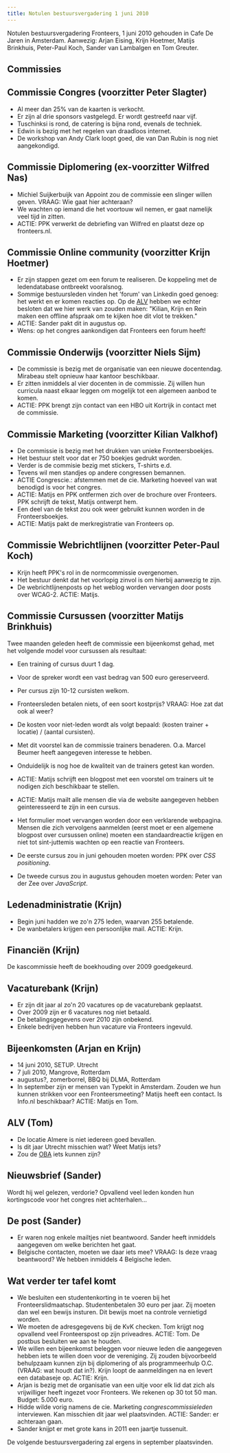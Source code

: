 ```yaml
---
title: Notulen bestuursvergadering 1 juni 2010
---
```


Notulen bestuursvergadering Fronteers, 1 juni 2010 gehouden in Cafe De Jaren in Amsterdam. Aanwezig: Arjan Eising, Krijn Hoetmer, Matijs Brinkhuis, Peter-Paul Koch, Sander van Lambalgen en Tom Greuter.

## Commissies

## Commissie Congres (voorzitter Peter Slagter)

-   Al meer dan 25% van de kaarten is verkocht.
-   Er zijn al drie sponsors vastgelegd. Er wordt gestreefd naar vijf.
-   Tuschinksi is rond, de catering is bijna rond, evenals de techniek.
-   Edwin is bezig met het regelen van draadloos internet.
-   De workshop van Andy Clark loopt goed, die van Dan Rubin is nog niet aangekondigd.

## Commissie Diplomering (ex-voorzitter Wilfred Nas)

-   Michiel Suijkerbuijk van Appoint zou de commissie een slinger willen geven. VRAAG: Wie gaat hier achteraan?
-   We wachten op iemand die het voortouw wil nemen, er gaat namelijk veel tijd in zitten.
-   ACTIE: PPK verwerkt de debriefing van Wilfred en plaatst deze op fronteers.nl.

## Commissie Online community (voorzitter Krijn Hoetmer)

-   Er zijn stappen gezet om een forum te realiseren. De koppeling met de ledendatabase ontbreekt vooralsnog.
-   Sommige bestuursleden vinden het 'forum' van Linkedin goed genoeg: het werkt en er komen reacties op. Op de [ALV](/nl/vereniging/bestuur/notulen/27-11-2009.html) hebben we echter besloten dat we hier werk van zouden maken: "Kilian, Krijn en Rein maken een offline afspraak om te kijken hoe dit vlot te trekken."
-   ACTIE: Sander pakt dit in augustus op.
-   Wens: op het congres aankondigen dat Fronteers een forum heeft!

## Commissie Onderwijs (voorzitter Niels Sijm)

-   De commissie is bezig met de organisatie van een nieuwe docentendag. Mirabeau stelt opnieuw haar kantoor beschikbaar.
-   Er zitten inmiddels al vier docenten in de commissie. Zij willen hun curricula naast elkaar leggen om mogelijk tot een algemeen aanbod te komen.
-   ACTIE: PPK brengt zijn contact van een HBO uit Kortrijk in contact met de commissie.

## Commissie Marketing (voorzitter Kilian Valkhof)

-   De commissie is bezig met het drukken van unieke Fronteersboekjes.
-   Het bestuur stelt voor dat er 750 boekjes gedrukt worden.
-   Verder is de commisie bezig met stickers, T-shirts e.d.
-   Tevens wil men standjes op andere congressen bemannen.
-   ACTIE Congrescie.: afstemmen met de cie. Marketing hoeveel van wat benodigd is voor het congres.
-   ACTIE: Matijs en PPK ontfermen zich over de brochure over Fronteers. PPK schrijft de tekst, Matijs ontwerpt hem.
-   Een deel van de tekst zou ook weer gebruikt kunnen worden in de Fronteersboekjes.
-   ACTIE: Matijs pakt de merkregistratie van Fronteers op.

## Commissie Webrichtlijnen (voorzitter Peter-Paul Koch)

-   Krijn heeft PPK's rol in de normcommissie overgenomen.
-   Het bestuur denkt dat het voorlopig zinvol is om hierbij aanwezig te zijn.
-   De webrichtlijnenposts op het weblog worden vervangen door posts over WCAG-2. ACTIE: Matijs.

## Commissie Cursussen (voorzitter Matijs Brinkhuis)

Twee maanden geleden heeft de commissie een bijeenkomst gehad, met het volgende model voor cursussen als resultaat:

-   Een training of cursus duurt 1 dag.
-   Voor de spreker wordt een vast bedrag van 500 euro gereserveerd.
-   Per cursus zijn 10-12 cursisten welkom.
-   Fronteersleden betalen niets, of een soort kostprijs? VRAAG: Hoe zat dat ook al weer?
-   De kosten voor niet-leden wordt als volgt bepaald: (kosten trainer + locatie) / (aantal cursisten).

-   Met dit voorstel kan de commissie trainers benaderen. O.a. Marcel Beumer heeft aangegeven interesse te hebben.
-   Onduidelijk is nog hoe de kwaliteit van de trainers getest kan worden.
-   ACTIE: Matijs schrijft een blogpost met een voorstel om trainers uit te nodigen zich beschikbaar te stellen.
-   ACTIE: Matijs mailt alle mensen die via de website aangegeven hebben geinteresseerd te zijn in een cursus.
-   Het formulier moet vervangen worden door een verklarende webpagina. Mensen die zich vervolgens aanmelden (eerst moet er een algemene blogpost over cursussen online) moeten een standaardreactie krijgen en niet tot sint-juttemis wachten op een reactie van Fronteers.

-   De eerste cursus zou in juni gehouden moeten worden: PPK over _CSS positioning_.
-   De tweede cursus zou in augustus gehouden moeten worden: Peter van der Zee over _JavaScript_.

## Ledenadministratie (Krijn)

-   Begin juni hadden we zo'n 275 leden, waarvan 255 betalende.
-   De wanbetalers krijgen een persoonlijke mail. ACTIE: Krijn.

## Financiën (Krijn)

De kascommissie heeft de boekhouding over 2009 goedgekeurd.

## Vacaturebank (Krijn)

-   Er zijn dit jaar al zo'n 20 vacatures op de vacaturebank geplaatst.
-   Over 2009 zijn er 6 vacatures nog niet betaald.
-   De betalingsgegevens over 2010 zijn onbekend.
-   Enkele bedrijven hebben hun vacature via Fronteers ingevuld.

## Bijeenkomsten (Arjan en Krijn)

-   14 juni 2010, SETUP. Utrecht
-   7 juli 2010, Mangrove, Rotterdam
-   augustus?, zomerborrel, BBQ bij DLMA, Rotterdam
-   In september zijn er mensen van Typekit in Amsterdam. Zouden we hun kunnen strikken voor een Fronteersmeeting? Matijs heeft een contact. Is Info.nl beschikbaar? ACTIE: Matijs en Tom.

## ALV (Tom)

-   De locatie Almere is niet iedereen goed bevallen.
-   Is dit jaar Utrecht misschien wat? Weet Matijs iets?
-   Zou de [OBA](http://www.oba.nl/) iets kunnen zijn?

## Nieuwsbrief (Sander)

Wordt hij wel gelezen, verdorie? Opvallend veel leden konden hun kortingscode voor het congres niet achterhalen...

## De post (Sander)

-   Er waren nog enkele mailtjes niet beantwoord. Sander heeft inmiddels aangegeven om welke berichten het gaat.
-   Belgische contacten, moeten we daar iets mee? VRAAG: Is deze vraag beantwoord? We hebben inmiddels 4 Belgische leden.

## Wat verder ter tafel komt

-   We besluiten een studentenkorting in te voeren bij het Fronteerslidmaatschap. Studentenbetalen 30 euro per jaar. Zij moeten dan wel een bewijs insturen. Dit bewijs moet na controle vernietigd worden.
-   We moeten de adresgegevens bij de KvK checken. Tom krijgt nog opvallend veel Fronteerspost op zijn priveadres. ACTIE: Tom. De postbus besluiten we aan te houden.
-   We willen een bijeenkomst beleggen voor nieuwe leden die aangegeven hebben iets te willen doen voor de vereniging. Zij zouden bijvoorbeeld behulpzaam kunnen zijn bij diplomering of als programmeerhulp O.C. (VRAAG: wat houdt dat in?). Krijn loopt de aanmeldingen na en levert een databaseje op. ACTIE: Krijn.
-   Arjan is bezig met de organisatie van een uitje voor elk lid dat zich als vrijwilliger heeft ingezet voor Fronteers. We rekenen op 30 tot 50 man. Budget: 5.000 euro.
-   Hidde wilde vorig namens de cie. Marketing _congrescommissieleden_ interviewen. Kan misschien dit jaar wel plaatsvinden. ACTIE: Sander: er achteraan gaan.
-   Sander knijpt er met grote kans in 2011 een jaartje tussenuit.

De volgende bestuursvergadering zal ergens in september plaatsvinden.
